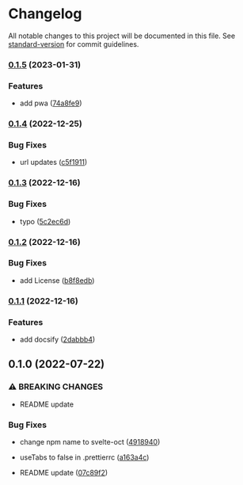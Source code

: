 # Changelog

All notable changes to this project will be documented in this file. See [standard-version](https://github.com/conventional-changelog/standard-version) for commit guidelines.

### [0.1.5](https://github.com/shinokada/svelte-oct/compare/v0.1.4...v0.1.5) (2023-01-31)


### Features

* add pwa ([74a8fe9](https://github.com/shinokada/svelte-oct/commit/74a8fe9c740b099cd46b164a54afda2db019d93b))

### [0.1.4](https://github.com/shinokada/svelte-oct/compare/v0.1.3...v0.1.4) (2022-12-25)

### Bug Fixes

- url updates ([c5f1911](https://github.com/shinokada/svelte-oct/commit/c5f19114bb33fabb6c8b1f84ceceb9263c70648e))

### [0.1.3](https://github.com/shinokada/svelte-oct/compare/v0.1.2...v0.1.3) (2022-12-16)

### Bug Fixes

- typo ([5c2ec6d](https://github.com/shinokada/svelte-oct/commit/5c2ec6dd8e33f45101ef18616ef6d17d2c773f13))

### [0.1.2](https://github.com/shinokada/svelte-oct/compare/v0.1.1...v0.1.2) (2022-12-16)

### Bug Fixes

- add License ([b8f8edb](https://github.com/shinokada/svelte-oct/commit/b8f8edb90993abae40ae68847c8664ad7e55f81e))

### [0.1.1](https://github.com/shinokada/svelte-oct/compare/v0.1.0...v0.1.1) (2022-12-16)

### Features

- add docsify ([2dabbb4](https://github.com/shinokada/svelte-oct/commit/2dabbb4e2b00e4724cd5369519682274da76ae7c))

## 0.1.0 (2022-07-22)

### ⚠ BREAKING CHANGES

- README update

### Bug Fixes

- change npm name to svelte-oct ([4918940](https://github.com/shinokada/svelte-oct/commit/491894069883aa286ee39b07056c596a030138d3))
- useTabs to false in .prettierrc ([a163a4c](https://github.com/shinokada/svelte-oct/commit/a163a4cf50d512d69801f0571d7c331ee00844f7))

- README update ([07c89f2](https://github.com/shinokada/svelte-oct/commit/07c89f2d0cb95937b09c310d279ea196afe2e309))

